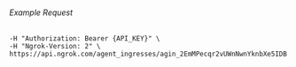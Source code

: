 
###### Example Request
```curl \
-H "Authorization: Bearer {API_KEY}" \
-H "Ngrok-Version: 2" \
https://api.ngrok.com/agent_ingresses/agin_2EmMPecqr2vUWnNwnYknbXe5IDB
